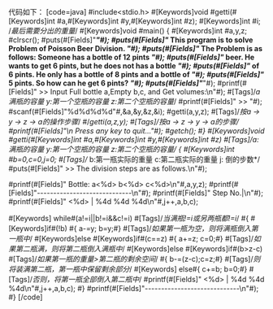 代码如下：
[code=java]
#include<stdio.h>
#[Keywords]void #getti(#[Keywords]int #a,#[Keywords]int #y,#[Keywords]int #z);
#[Keywords]int #i;           /*最后需要分出的重量*/
#[Keywords]void #main()
{
    #[Keywords]int #a,y,z;
    #clrscr();
    #puts(#[Fields]"***************************************************************"#);
    #puts(#[Fields]"*  This program is to solve Problem of Poisson Beer Division. *"#);
    #puts(#[Fields]"* The Problem is as follows: Someone has a bottle of 12 pints *"#);
    #puts(#[Fields]"* beer. He wants to get 6 pints, but he does not has a bottle *"#);
    #puts(#[Fields]"* of 6 pints. He only has a bottle of 8 pints and a bottle of *"#);
    #puts(#[Fields]"* 5 pints. So how can he get 6 pints?                         *"#);
    #puts(#[Fields]"***************************************************************"#);
    #printf(#[Fields]" >> Input Full bottle a,Empty b,c, and Get volumes:\n"#); #[Tags]/*a 满瓶的容量  y:第一个空瓶的容量  z:第二个空瓶的容量*/
    #printf(#[Fields]" >> "#);
    #scanf(#[Fields]"%d%d%d%d"#,&a,&y,&z,&i);
    #getti(a,y,z);           #[Tags]/*按a -> y -> z -> a的操作步骤*/
    #/*getti(a,z,y);           #[Tags]/*按a -> z -> y -> a的步骤*/
    #printf(#[Fields]"\n Press any key to quit..."#);
    #getch();
#}
#[Keywords]void #getti(#[Keywords]int #a,#[Keywords]int #y,#[Keywords]int #z)   #[Tags]/*a:满瓶的容量  y:第一个空瓶的容量  z:第二个空瓶的容量*/
{
   #[Keywords]int #b=0,c=0,j=0;           #[Tags]/* b:第一瓶实际的重量  c:第二瓶实际的重量 j: 倒的步数*/
   #puts(#[Fields]" >> The division steps are as follows.\n"#);

   #printf(#[Fields]" Bottle:    a<%d> b<%d> c<%d>\n"#,a,y,z);
   #printf(#[Fields]"-----------------------------\n"#);
   #printf(#[Fields]" Step No.|\n"#);
   #printf(#[Fields]"   <%d>   | %4d %4d %4d\n"#,j++,a,b,c);

  #[Keywords] while#(a!=i||b!=i&&c!=i)      #[Tags]/*当满瓶!=i或另两瓶都!=i*/
   #{
      #[Keywords]if#(!b)
      #{  a-=y; b=y;#}    #[Tags]/*如果第一瓶为空，则将满瓶倒入第一瓶中*/
      #[Keywords]else #[Keywords]if#(c==z)
      #{  a+=z; c=0;#}    #[Tags]/*如果第二瓶满，则将第二瓶倒入满瓶中*/
      #[Keywords]else #[Keywords]if#(b>z-c)    #[Tags]/*如果第一瓶的重量>第二瓶的剩余空间*/
      #{ b-=(z-c);c=z;#}    #[Tags]/*则将装满第二瓶，第一瓶中保留剩余部分*/
     #[Keywords] else#{ c+=b; b=0;#}   #[Tags]/*否则，将第一瓶全部倒入第二瓶中*/
      #printf(#[Fields]"   <%d>   | %4d %4d %4d\n"#,j++,a,b,c);
   #}
   #printf(#[Fields]"-----------------------------\n"#);
#}
[/code]